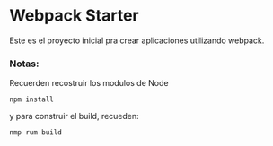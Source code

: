 # Webpack Starter

Este es el proyecto inicial pra crear
aplicaciones utilizando webpack.

### Notas:
Recuerden recostruir los modulos de Node

```
npm install
```

y para construir el build, recueden:
```
nmp rum build
```
